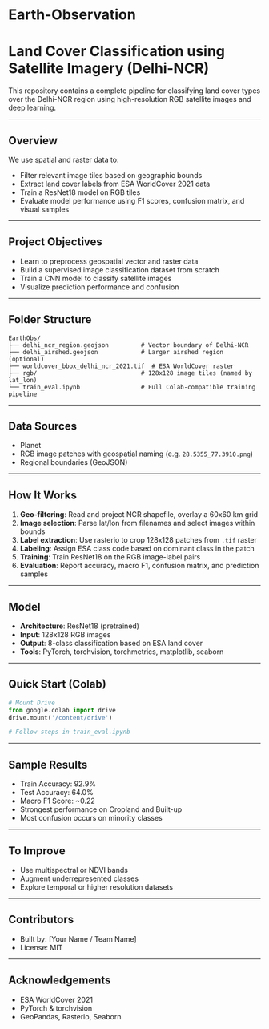 # Earth-Observation

# Land Cover Classification using Satellite Imagery (Delhi-NCR)

This repository contains a complete pipeline for classifying land cover types over the Delhi-NCR region using high-resolution RGB satellite images and deep learning.

---

## Overview

We use spatial and raster data to:

* Filter relevant image tiles based on geographic bounds
* Extract land cover labels from ESA WorldCover 2021 data
* Train a ResNet18 model on RGB tiles
* Evaluate model performance using F1 scores, confusion matrix, and visual samples

---

## Project Objectives

* Learn to preprocess geospatial vector and raster data
* Build a supervised image classification dataset from scratch
* Train a CNN model to classify satellite images
* Visualize prediction performance and confusion

---

## Folder Structure

```
EarthObs/
├── delhi_ncr_region.geojson         # Vector boundary of Delhi-NCR
├── delhi_airshed.geojson            # Larger airshed region (optional)
├── worldcover_bbox_delhi_ncr_2021.tif  # ESA WorldCover raster
├── rgb/                             # 128x128 image tiles (named by lat_lon)
└── train_eval.ipynb                 # Full Colab-compatible training pipeline
```

---

## Data Sources

* Planet
* RGB image patches with geospatial naming (e.g. `28.5355_77.3910.png`)
* Regional boundaries (GeoJSON)

---

## How It Works

1. **Geo-filtering**: Read and project NCR shapefile, overlay a 60x60 km grid
2. **Image selection**: Parse lat/lon from filenames and select images within bounds
3. **Label extraction**: Use rasterio to crop 128x128 patches from `.tif` raster
4. **Labeling**: Assign ESA class code based on dominant class in the patch
5. **Training**: Train ResNet18 on the RGB image-label pairs
6. **Evaluation**: Report accuracy, macro F1, confusion matrix, and prediction samples

---

## Model

* **Architecture**: ResNet18 (pretrained)
* **Input**: 128x128 RGB images
* **Output**: 8-class classification based on ESA land cover
* **Tools**: PyTorch, torchvision, torchmetrics, matplotlib, seaborn

---

## Quick Start (Colab)

```python
# Mount Drive
from google.colab import drive
drive.mount('/content/drive')

# Follow steps in train_eval.ipynb
```

---

## Sample Results

* Train Accuracy: 92.9%
* Test Accuracy: 64.0%
* Macro F1 Score: \~0.22
* Strongest performance on Cropland and Built-up
* Most confusion occurs on minority classes

---

## To Improve

* Use multispectral or NDVI bands
* Augment underrepresented classes
* Explore temporal or higher resolution datasets

---

## Contributors

* Built by: \[Your Name / Team Name]
* License: MIT

---

## Acknowledgements

* ESA WorldCover 2021
* PyTorch & torchvision
* GeoPandas, Rasterio, Seaborn
